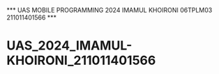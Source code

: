 *** UAS MOBILE PROGRAMMING 2024 IMAMUL KHOIRONI 06TPLM03 211011401566 ***

# UAS_2024_IMAMUL-KHOIRONI_211011401566
